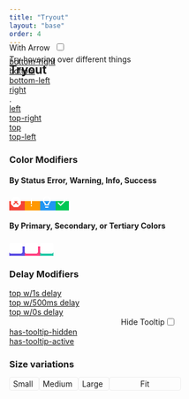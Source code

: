 ```yaml
---
title: "Tryout"
layout: "base"
order: 4
---
```

<html>
		<link rel="stylesheet" href="/css/tryout.css" />
	<h2 class="subtitle is-2 mt-4" style="margin-bottom: -40px;">Tryout</h2>
<div class="tryout-body">
		<div class="section section--inverted">			
			<div class="window">
				<div class="titlebar">
					<div class="buttons">
						<a
							class="titlebar__btn close has-tooltip-bottom"
							data-tooltip="Close"
						></a>
						<a
							class="titlebar__btn minimize has-tooltip-bottom"
							data-tooltip="Minimize"
						></a>
						<a
							class="titlebar__btn zoom has-tooltip-bottom"
							data-tooltip="Zoom"
						></a>
					</div>
					Try hovering over different things
				</div>
				<div class="content">
					<div style="margin-bottom: 8px; margin-top: -40px;">
						<label for="checkbox">With Arrow &nbsp;</label><input type="checkbox" id="checkbox" />
					</div>
					<div class="position-grid">
						<div class="position-grid__cell">
							<a href="#" data-tooltip="bottom-right" class="has-tooltip-bottom-right"
								>bottom-right</a
							>
						</div>
						<div class="position-grid__cell">
							<a href="#" data-tooltip="bottom" class="has-tooltip-bottom">bottom</a>
						</div>
						<div class="position-grid__cell">
							<a href="#" data-tooltip="bottom-left" class="has-tooltip-bottom-left"
								>bottom-left</a
							>
						</div>
						<div class="position-grid__cell">
							<a href="#" data-tooltip="right" class="has-tooltip-right">right</a>
						</div>
						<div class="position-grid__cell"><a data-tooltip="This is a really long default tooltip to evaluate what happens when you have a very long tooltip without any options set.">.</a></div>
						<div class="position-grid__cell">
							<a href="#" data-tooltip="left" class="has-tooltip-left">left</a>
						</div>
						<div class="position-grid__cell">
							<a href="#" data-tooltip="top-right" class="has-tooltip-top-right"
								>top-right</a
							>
						</div>
						<div class="position-grid__cell">
							<a href="#" data-tooltip="top" class="has-tooltip-top">top</a>
						</div>
						<div class="position-grid__cell">
							<a href="#" data-tooltip="top-left" class="has-tooltip-top-left"
								>top-left</a
							>
						</div>
					</div>
					<h3>Color Modifiers</h3>
					<h4>By Status Error, Warning, Info, Success</h4>
					<p>
						<a
							class="status-icon has-tooltip-error has-tooltip-left"
							style="background: rgb(244,67,54)"
							data-tooltip="This is an error tooltip"
						>
							<svg style="width: 24px; height: 24px" viewBox="0 0 24 24">
								<path
									fill="#ffffff"
									d="M8.27,3L3,8.27V15.73L8.27,21H15.73L21,15.73V8.27L15.73,3M8.41,7L12,10.59L15.59,7L17,8.41L13.41,12L17,15.59L15.59,17L12,13.41L8.41,17L7,15.59L10.59,12L7,8.41"
								/>
							</svg>
						</a>
						<a
							class="status-icon has-tooltip-warning has-tooltip-bottom-left"
							style="background: rgb(255,152,0)"
							data-tooltip="This is a warning tooltip"
						>
							<svg style="width: 24px; height: 24px" viewBox="0 0 24 24">
								<path
									fill="#ffffff"
									d="M11,4.5H13V15.5H11V4.5M13,17.5V19.5H11V17.5H13Z"
								/>
							</svg>
						</a>
						<a
							class="status-icon has-tooltip-info has-tooltip-bottom-right"
							style="background: rgb(33,150,243)"
							data-tooltip="This is an info tooltip"
						>
							<svg style="width: 24px; height: 24px" viewBox="0 0 24 24">
								<path
									fill="#ffffff"
									d="M12,2A7,7 0 0,1 19,9C19,11.38 17.81,13.47 16,14.74V17A1,1 0 0,1 15,18H9A1,1 0 0,1 8,17V14.74C6.19,13.47 5,11.38 5,9A7,7 0 0,1 12,2M9,21V20H15V21A1,1 0 0,1 14,22H10A1,1 0 0,1 9,21M12,4A5,5 0 0,0 7,9C7,11.05 8.23,12.81 10,13.58V16H14V13.58C15.77,12.81 17,11.05 17,9A5,5 0 0,0 12,4Z"
								/>
							</svg>
						</a>
						<a
							class="status-icon has-tooltip-success has-tooltip-right"
							style="background: rgb(0,200,83)"
							data-tooltip="This is success tooltip"
						>
							<svg style="width: 24px; height: 24px" viewBox="0 0 24 24">
								<path
									fill="#ffffff"
									d="M21,7L9,19L3.5,13.5L4.91,12.09L9,16.17L19.59,5.59L21,7Z"
								/>
							</svg>
						</a>
					</p>
					<h4>By Primary, Secondary, or Tertiary Colors</h4>
					<p>
						<a
							class="status-icon has-tooltip-primary has-tooltip-left"
							style="background: rgb(89,74,226)"
							data-tooltip="This is a Primary tooltip"
						>
						<svg width="24" height="24" viewBox="0 0 24 24" xmlns="http://www.w3.org/2000/svg">
							<path d="M3 4C1.29 4 0 5.3 0 7.5v12.5C0 21.7 1.29 23 3 23h18c1.71 0 3-1.3 3-3.5V7.5C24 5.3 22.71 4 21 4H3z" fill="#ffffff"/>
							<path d="M5 7.2v11.6h14V7.2H5zm3 1.1c.5 0 .9 0 1.2.1.3.1.6.2.8.4.1.1.3.3.3.5 0 .2.1.4.1.7v2c0 .2 0 .4 0 .5 0 .1.1.3.2.5h-1.6c-.1-.1-.1-.2-.1-.3 0-.1 0-.2-.1-.3-.2.2-.4.4-.7.5-.3.1-.6.2-1 .2-.5 0-.9-.1-1.2-.4-.3-.2-.4-.5-.4-.9 0-.3.1-.6.3-.8.2-.2.6-.4 1.1-.5.6-.1 1-.2 1.2-.3.2 0 .4-.1.6-.2 0-.2 0-.4-.1-.4-.1-.1-.2-.1-.5-.1-.3 0-.5 0-.6.1-.1.1-.2.2-.3.4l-1.6-.2c.1-.3.1-.5.3-.7.1-.2.3-.3.5-.4.2-.1.4-.2.6-.2.3 0 .6-.1.9-.1zm11.6 0c.7 0 1.3.1 1.6.4.4.3.6.6.8 1.1l-1.6.2c0-.2-.1-.3-.3-.4-.1-.1-.3-.1-.5-.1-.3 0-.5.1-.7.3-.2.2-.3.5-.3.9 0 .4.1.6.3.8.2.2.4.3.7.3.2 0 .4-.1.6-.2.1-.1.3-.3.3-.5l1.6.2c-.1.3-.2.6-.4.9-.2.2-.5.4-.8.6-.3.1-.7.2-1.2.2-.5 0-.9 0-1.2-.1-.3-.1-.6-.2-.8-.4-.2-.2-.4-.4-.5-.7-.1-.3-.2-.6-.2-1s.1-.8.2-1.1c.1-.2.3-.4.5-.6.2-.2.4-.3.6-.4.3-.1.8-.2 1.3-.2zm-10.8 2.4c-.2.1-.5.2-.7.2-.3.1-.6.2-.7.3-.1.1-.1.2-.1.3 0 .1 0 .2.1.3.1.1.2.1.4.1.2 0 .4 0 .5-.1.2-.1.3-.2.3-.3.1-.1.1-.3.1-.5v-.3zm3.2.9h1.7v2.1c.2-.2.4-.3.6-.4.2-.1.5-.1.7-.1.5 0 1 .2 1.3.6.4.4.5.9.5 1.7 0 .5-.1.9-.2 1.3-.2.4-.4.6-.7.8-.3.2-.6.3-.9.3-.3 0-.6-.1-.8-.2-.2-.1-.4-.3-.6-.6v.7h-1.6v-5.6zm2.5 2.9c-.2 0-.4.1-.6.3-.1.2-.2.4-.2.8 0 .4.1.7.2.8.1.2.3.3.5.3.2 0 .4-.1.5-.3.1-.2.2-.5.2-.9 0-.4-.1-.6-.2-.8-.1-.2-.3-.2-.5-.2z" fill="#ffffff"/>
						</svg>
						</a>
						<a
							class="status-icon has-tooltip-secondary"
							style="background: rgb(255,64,129)"
							data-tooltip="This is a Secondary tooltip"
						>
						<svg width="24" height="24" viewBox="0 0 24 24" xmlns="http://www.w3.org/2000/svg">
							<path d="M3 4C1.29 4 0 5.3 0 7.5v12.5C0 21.7 1.29 23 3 23h18c1.71 0 3-1.3 3-3.5V7.5C24 5.3 22.71 4 21 4H3z" fill="#ffffff"/>
							<path d="M5 7.2v11.6h14V7.2H5zm3 1.1c.5 0 .9 0 1.2.1.3.1.6.2.8.4.1.1.3.3.3.5 0 .2.1.4.1.7v2c0 .2 0 .4 0 .5 0 .1.1.3.2.5h-1.6c-.1-.1-.1-.2-.1-.3 0-.1 0-.2-.1-.3-.2.2-.4.4-.7.5-.3.1-.6.2-1 .2-.5 0-.9-.1-1.2-.4-.3-.2-.4-.5-.4-.9 0-.3.1-.6.3-.8.2-.2.6-.4 1.1-.5.6-.1 1-.2 1.2-.3.2 0 .4-.1.6-.2 0-.2 0-.4-.1-.4-.1-.1-.2-.1-.5-.1-.3 0-.5 0-.6.1-.1.1-.2.2-.3.4l-1.6-.2c.1-.3.1-.5.3-.7.1-.2.3-.3.5-.4.2-.1.4-.2.6-.2.3 0 .6-.1.9-.1zm11.6 0c.7 0 1.3.1 1.6.4.4.3.6.6.8 1.1l-1.6.2c0-.2-.1-.3-.3-.4-.1-.1-.3-.1-.5-.1-.3 0-.5.1-.7.3-.2.2-.3.5-.3.9 0 .4.1.6.3.8.2.2.4.3.7.3.2 0 .4-.1.6-.2.1-.1.3-.3.3-.5l1.6.2c-.1.3-.2.6-.4.9-.2.2-.5.4-.8.6-.3.1-.7.2-1.2.2-.5 0-.9 0-1.2-.1-.3-.1-.6-.2-.8-.4-.2-.2-.4-.4-.5-.7-.1-.3-.2-.6-.2-1s.1-.8.2-1.1c.1-.2.3-.4.5-.6.2-.2.4-.3.6-.4.3-.1.8-.2 1.3-.2zm-10.8 2.4c-.2.1-.5.2-.7.2-.3.1-.6.2-.7.3-.1.1-.1.2-.1.3 0 .1 0 .2.1.3.1.1.2.1.4.1.2 0 .4 0 .5-.1.2-.1.3-.2.3-.3.1-.1.1-.3.1-.5v-.3zm3.2.9h1.7v2.1c.2-.2.4-.3.6-.4.2-.1.5-.1.7-.1.5 0 1 .2 1.3.6.4.4.5.9.5 1.7 0 .5-.1.9-.2 1.3-.2.4-.4.6-.7.8-.3.2-.6.3-.9.3-.3 0-.6-.1-.8-.2-.2-.1-.4-.3-.6-.6v.7h-1.6v-5.6zm2.5 2.9c-.2 0-.4.1-.6.3-.1.2-.2.4-.2.8 0 .4.1.7.2.8.1.2.3.3.5.3.2 0 .4-.1.5-.3.1-.2.2-.5.2-.9 0-.4-.1-.6-.2-.8-.1-.2-.3-.2-.5-.2z" fill="#ffffff"/>
						</svg>
						</a>
						<a
							class="status-icon has-tooltip-tertiary has-tooltip-right"
							style="background: rgb(30,200,165)"
							data-tooltip="This is a Tertiary tooltip"
						>
						<svg width="24" height="24" viewBox="0 0 24 24" xmlns="http://www.w3.org/2000/svg">
							<path d="M3 4C1.29 4 0 5.3 0 7.5v12.5C0 21.7 1.29 23 3 23h18c1.71 0 3-1.3 3-3.5V7.5C24 5.3 22.71 4 21 4H3z" fill="#ffffff"/>
							<path d="M5 7.2v11.6h14V7.2H5zm3 1.1c.5 0 .9 0 1.2.1.3.1.6.2.8.4.1.1.3.3.3.5 0 .2.1.4.1.7v2c0 .2 0 .4 0 .5 0 .1.1.3.2.5h-1.6c-.1-.1-.1-.2-.1-.3 0-.1 0-.2-.1-.3-.2.2-.4.4-.7.5-.3.1-.6.2-1 .2-.5 0-.9-.1-1.2-.4-.3-.2-.4-.5-.4-.9 0-.3.1-.6.3-.8.2-.2.6-.4 1.1-.5.6-.1 1-.2 1.2-.3.2 0 .4-.1.6-.2 0-.2 0-.4-.1-.4-.1-.1-.2-.1-.5-.1-.3 0-.5 0-.6.1-.1.1-.2.2-.3.4l-1.6-.2c.1-.3.1-.5.3-.7.1-.2.3-.3.5-.4.2-.1.4-.2.6-.2.3 0 .6-.1.9-.1zm11.6 0c.7 0 1.3.1 1.6.4.4.3.6.6.8 1.1l-1.6.2c0-.2-.1-.3-.3-.4-.1-.1-.3-.1-.5-.1-.3 0-.5.1-.7.3-.2.2-.3.5-.3.9 0 .4.1.6.3.8.2.2.4.3.7.3.2 0 .4-.1.6-.2.1-.1.3-.3.3-.5l1.6.2c-.1.3-.2.6-.4.9-.2.2-.5.4-.8.6-.3.1-.7.2-1.2.2-.5 0-.9 0-1.2-.1-.3-.1-.6-.2-.8-.4-.2-.2-.4-.4-.5-.7-.1-.3-.2-.6-.2-1s.1-.8.2-1.1c.1-.2.3-.4.5-.6.2-.2.4-.3.6-.4.3-.1.8-.2 1.3-.2zm-10.8 2.4c-.2.1-.5.2-.7.2-.3.1-.6.2-.7.3-.1.1-.1.2-.1.3 0 .1 0 .2.1.3.1.1.2.1.4.1.2 0 .4 0 .5-.1.2-.1.3-.2.3-.3.1-.1.1-.3.1-.5v-.3zm3.2.9h1.7v2.1c.2-.2.4-.3.6-.4.2-.1.5-.1.7-.1.5 0 1 .2 1.3.6.4.4.5.9.5 1.7 0 .5-.1.9-.2 1.3-.2.4-.4.6-.7.8-.3.2-.6.3-.9.3-.3 0-.6-.1-.8-.2-.2-.1-.4-.3-.6-.6v.7h-1.6v-5.6zm2.5 2.9c-.2 0-.4.1-.6.3-.1.2-.2.4-.2.8 0 .4.1.7.2.8.1.2.3.3.5.3.2 0 .4-.1.5-.3.1-.2.2-.5.2-.9 0-.4-.1-.6-.2-.8-.1-.2-.3-.2-.5-.2z" fill="#ffffff"/>
						</svg>
						</a>
					</p>					
					<h3>Delay Modifiers</h3>
					<div class="position-grid">
						<div class="position-grid__cell">
						<a href="#" data-tooltip="top-left" style="--tooltip-delay: 1s" class="has-tooltip-top">top w/1s delay</a>
						</div>
						<div class="position-grid__cell">
						<a href="#" data-tooltip="top-left" style="--tooltip-delay: 500ms" class="has-tooltip-top">top w/500ms delay</a>
						</div>
						<div class="position-grid__cell">
						<a href="#" data-tooltip="top-left" style="--tooltip-delay: 0s" class="has-tooltip-top">top w/0s delay</a>
						</div>
						<div class="position-grid__cell" style="display: flex; align-items: center; justify-content: center;">
							<label for="hiddenCbox">Hide Tooltip</label><input type="checkbox" id="hiddenCbox" />
						  </div>										  
						<div class="position-grid__cell">
							<a id="hiddenA" href="#" data-tooltip="hidden when checked">has-tooltip-hidden</a>
						</div>
						<div class="position-grid__cell">
							<a href="#" data-tooltip="always on" class="has-tooltip-active">has-tooltip-active</a>
						</div>												
					</div>
					<h3>Size variations</h3>
					<p>
						<a
							class="has-tooltip-small has-tooltip-top"
							style="
								border: 1px solid #eee;
								padding: 3px 6px;
								border-radius: 4px;
								width: 80px;
							"
							data-tooltip="Small tooltips default to 80px in width and wrap content from there."
						>
							Small
						</a>
						<a
							class="has-tooltip-medium has-tooltip-top"
							style="
								border: 1px solid #eee;
								padding: 3px 6px;
								border-radius: 4px;
								width: 150px;
							"
							data-tooltip="Medium tooltips default to 150px in width and wrap content from there."
						>
							Medium
						</a>
						<a
							class="has-tooltip-large has-tooltip-top"
							style="
								border: 1px solid #eee;
								padding: 3px 6px;
								border-radius: 4px;
								width: 300px;
							"
							data-tooltip="Large tooltips default to 300px in width and wrap content from there."
						>
							Large
						</a>
						<a
							class="has-tooltip-fit has-tooltip-top"
							style="
								border: 1px solid #eee;
								padding: 3px 56px;
								border-radius: 4px;
							"
							data-tooltip="Fit tooltips default to the same width of the parent container and wrap content from there."
						>
							Fit
						</a>
					</p>
				</div>
			</div>
		</div>
	</div>
</html>